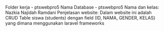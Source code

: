 Folder kerja - ptswebpro5
Nama Database - ptswebpro5
Nama dan kelas: Nazkia Najidah Ramdani
Penjelasan website: Dalam website ini adalah CRUD Table siswa (students) dengan field (ID, NAMA, GENDER, KELAS)
yang dimana menggunakan laravel frameworks